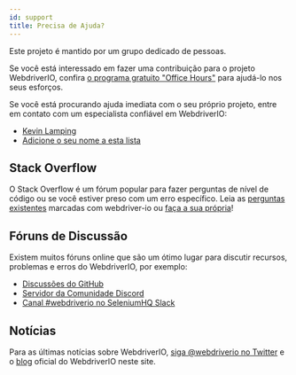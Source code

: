 ```yaml
---
id: support
title: Precisa de Ajuda?
---
```


Este projeto é mantido por um grupo dedicado de pessoas.

Se você está interessado em fazer uma contribuição para o projeto WebdriverIO, confira [o programa gratuito "Office Hours"](/blog/2020/07/01/office-hours) para ajudá-lo nos seus esforços.

Se você está procurando ajuda imediata com o seu próprio projeto, entre em contato com um especialista confiável em WebdriverIO:

- [Kevin Lamping](https://www.codementor.io/@kevinlamping)
- [Adicione o seu nome a esta lista](https://github.com/webdriverio/webdriverio/edit/master/website/docs/Support.md)

## Stack Overflow

O Stack Overflow é um fórum popular para fazer perguntas de nível de código ou se você estiver preso com um erro específico. Leia as [perguntas existentes](https://stackoverflow.com/questions/tagged/webdriver-io) marcadas com webdriver-io ou [faça a sua própria](https://stackoverflow.com/questions/ask?tags=webdriver-io)!

## Fóruns de Discussão

Existem muitos fóruns online que são um ótimo lugar para discutir recursos, problemas e erros do WebdriverIO, por exemplo:

- [Discussões do GitHub](https://github.com/webdriverio/webdriverio/discussions)
- [Servidor da Comunidade Discord](https://discord.webdriver.io)
- [Canal #webdriverio no SeleniumHQ Slack](https://join.slack.com/t/seleniumhq/shared_invite/zt-vv33sc0w-VKKQop3WDV_lfrLXGGHvDw)

## Notícias

Para as últimas notícias sobre WebdriverIO, [siga @webdriverio no Twitter](https://twitter.com/webdriverio) e o [blog](/blog) oficial do WebdriverIO neste site.
